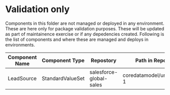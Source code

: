 # Validation only

Components in this folder are not managed or deployed in any environment. These are here only for package validation purposes. These will be updated as part of maintainence exercise or if any depedencies created. Following is the list of components and where these are managed and deploys in environments.

Component Name      | Component Type        | Repostory                         | Path in Repository            |
---------------     | --------------        | --------------------------------- | ----------------------------- |
LeadSource          | StandardValueSet      | salesforce-global-sales           | coredatamodel/unpackaged-1    |